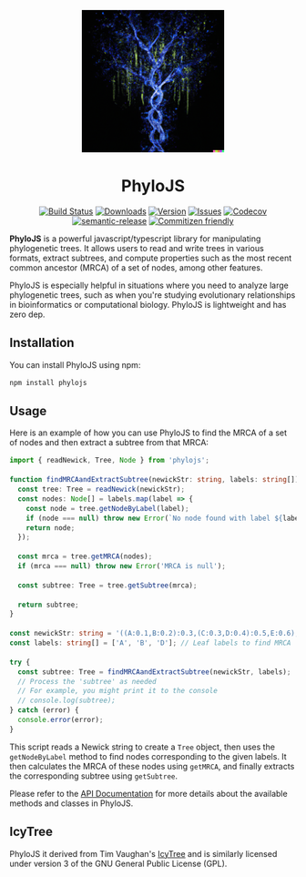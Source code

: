 <!-- markdownlint-disable-next-line -->
<p align="center">
  <a href="https://mui.com/" rel="noopener" target="_blank"><img width="250" src="docs/images/logo.png" alt="MUI logo"></a>
</p>

<h1 align="center">PhyloJS</h1>

<div align="center">

[![Build Status][build-img]][build-url]
[![Downloads][downloads-img]][downloads-url]
[![Version][npm-img]][npm-url]
[![Issues][issues-img]][issues-url]
[![Codecov][codecov-img]][codecov-url]
[![semantic-release][semantic-release-img]][semantic-release-url]
[![Commitizen friendly][commitizen-img]][commitizen-url]

</div>

**PhyloJS** is a powerful javascript/typescript library for manipulating phylogenetic trees. It allows users to read and write trees in various formats, extract subtrees, and compute properties such as the most recent common ancestor (MRCA) of a set of nodes, among other features.

PhyloJS is especially helpful in situations where you need to analyze large phylogenetic trees, such as when you're studying evolutionary relationships in bioinformatics or computational biology. PhyloJS is lightweight and has zero dep.

## Installation

You can install PhyloJS using npm:

```bash
npm install phylojs
```

## Usage

Here is an example of how you can use PhyloJS to find the MRCA of a set of nodes and then extract a subtree from that MRCA:

```typescript
import { readNewick, Tree, Node } from 'phylojs';

function findMRCAandExtractSubtree(newickStr: string, labels: string[]): Tree {
  const tree: Tree = readNewick(newickStr);
  const nodes: Node[] = labels.map(label => {
    const node = tree.getNodeByLabel(label);
    if (node === null) throw new Error(`No node found with label ${label}`);
    return node;
  });

  const mrca = tree.getMRCA(nodes);
  if (mrca === null) throw new Error('MRCA is null');

  const subtree: Tree = tree.getSubtree(mrca);

  return subtree;
}

const newickStr: string = '((A:0.1,B:0.2):0.3,(C:0.3,D:0.4):0.5,E:0.6);'; // Newick string as input
const labels: string[] = ['A', 'B', 'D']; // Leaf labels to find MRCA

try {
  const subtree: Tree = findMRCAandExtractSubtree(newickStr, labels);
  // Process the 'subtree' as needed
  // For example, you might print it to the console
  // console.log(subtree);
} catch (error) {
  console.error(error);
}
```

This script reads a Newick string to create a `Tree` object, then uses the `getNodeByLabel` method to find nodes corresponding to the given labels. It then calculates the MRCA of these nodes using `getMRCA`, and finally extracts the corresponding subtree using `getSubtree`.

Please refer to the [API Documentation](#) for more details about the available methods and classes in PhyloJS.

## IcyTree

PhyloJS it derived from Tim Vaughan's [IcyTree](https://icytree.org/) and is similarly licensed under version 3 of the GNU General Public License (GPL).

[build-img]: https://github.com/clockor2/phylojs/actions/workflows/release.yml/badge.svg
[build-url]: https://github.com/clockor2/phylojs/actions/workflows/release.yml
[downloads-img]: https://img.shields.io/npm/dt/phylojs
[downloads-url]: https://www.npmtrends.com/phylojs
[npm-img]: https://img.shields.io/npm/v/phylojs
[npm-url]: https://www.npmjs.com/package/phylojs
[issues-img]: https://img.shields.io/github/issues/clockor2/phylojs
[issues-url]: https://github.com/clockor2/phylojs/issues
[codecov-img]: https://codecov.io/gh/clockor2/phylojs/branch/main/graph/badge.svg
[codecov-url]: https://codecov.io/gh/clockor2/phylojs
[semantic-release-img]: https://img.shields.io/badge/%20%20%F0%9F%93%A6%F0%9F%9A%80-semantic--release-e10079.svg
[semantic-release-url]: https://github.com/semantic-release/semantic-release
[commitizen-img]: https://img.shields.io/badge/commitizen-friendly-brightgreen.svg
[commitizen-url]: http://commitizen.github.io/cz-cli/
